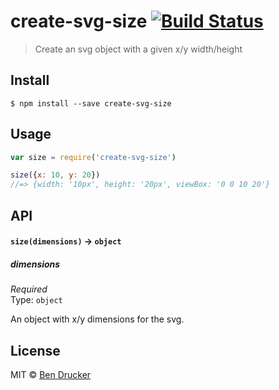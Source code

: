 # create-svg-size [![Build Status](https://travis-ci.org/bendrucker/create-svg-size.svg?branch=master)](https://travis-ci.org/bendrucker/create-svg-size)

> Create an svg object with a given x/y width/height


## Install

```
$ npm install --save create-svg-size
```


## Usage

```js
var size = require('create-svg-size')

size({x: 10, y: 20})
//=> {width: '10px', height: '20px', viewBox: '0 0 10 20'}
```

## API

#### `size(dimensions)` -> `object`

##### dimensions

*Required*  
Type: `object`

An object with x/y dimensions for the svg.


## License

MIT © [Ben Drucker](http://bendrucker.me)
